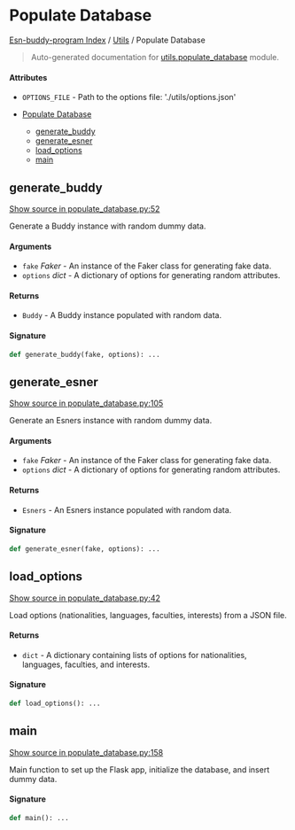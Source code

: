 # Populate Database

[Esn-buddy-program Index](../README.md#esn-buddy-program-index) / [Utils](./index.md#utils) / Populate Database

> Auto-generated documentation for [utils.populate_database](https://github.com/Horghe20/ESN-Buddy-Program/blob/main/utils/populate_database.py) module.

#### Attributes

- `OPTIONS_FILE` - Path to the options file: './utils/options.json'


- [Populate Database](#populate-database)
  - [generate_buddy](#generate_buddy)
  - [generate_esner](#generate_esner)
  - [load_options](#load_options)
  - [main](#main)

## generate_buddy

[Show source in populate_database.py:52](https://github.com/Horghe20/ESN-Buddy-Program/blob/main/utils/populate_database.py#L52)

Generate a Buddy instance with random dummy data.

#### Arguments

- `fake` *Faker* - An instance of the Faker class for generating fake data.
- `options` *dict* - A dictionary of options for generating random attributes.

#### Returns

- `Buddy` - A Buddy instance populated with random data.

#### Signature

```python
def generate_buddy(fake, options): ...
```



## generate_esner

[Show source in populate_database.py:105](https://github.com/Horghe20/ESN-Buddy-Program/blob/main/utils/populate_database.py#L105)

Generate an Esners instance with random dummy data.

#### Arguments

- `fake` *Faker* - An instance of the Faker class for generating fake data.
- `options` *dict* - A dictionary of options for generating random attributes.

#### Returns

- `Esners` - An Esners instance populated with random data.

#### Signature

```python
def generate_esner(fake, options): ...
```



## load_options

[Show source in populate_database.py:42](https://github.com/Horghe20/ESN-Buddy-Program/blob/main/utils/populate_database.py#L42)

Load options (nationalities, languages, faculties, interests) from a JSON file.

#### Returns

- `dict` - A dictionary containing lists of options for nationalities, languages, faculties, and interests.

#### Signature

```python
def load_options(): ...
```



## main

[Show source in populate_database.py:158](https://github.com/Horghe20/ESN-Buddy-Program/blob/main/utils/populate_database.py#L158)

Main function to set up the Flask app, initialize the database, and insert dummy data.

#### Signature

```python
def main(): ...
```